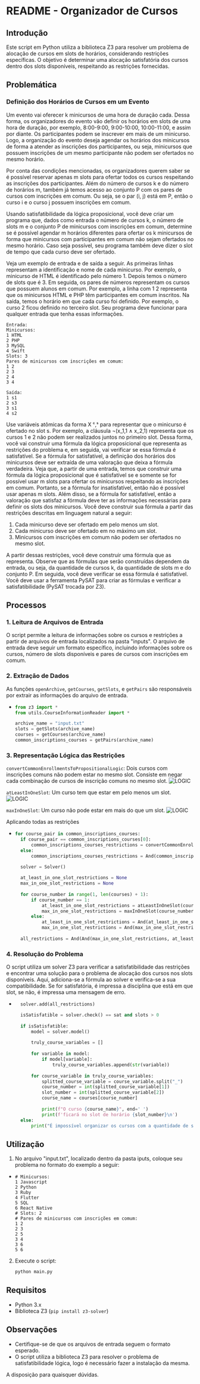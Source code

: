 # README - Organizador de Cursos

## Introdução

Este script em Python utiliza a biblioteca Z3 para resolver um problema de alocação de cursos em slots de horários, considerando restrições específicas. O objetivo é determinar uma alocação satisfatória dos cursos dentro dos slots disponíveis, respeitando as restrições fornecidas.

## Problemática
### Definição dos Horários de Cursos em um Evento
Um evento vai oferecer k minicursos de uma hora de duração cada. Dessa forma, os organizadores do evento vão definir os horários em slots de uma hora de duração, por exemplo, 8:00-9:00, 9:00-10:00, 10:00-11:00, e assim por diante. Os participantes podem se inscrever em mais de um minicurso. Logo, a organização do evento deseja agendar os horários dos minicursos de forma a atender as inscrições dos participantes, ou seja, minicursos que possuem inscrições de um mesmo participante não podem ser ofertados no mesmo horário.

Por conta das condições mencionadas, os organizadores querem saber se é possível reservar apenas m slots para ofertar todos os cursos respeitando as inscrições dos participantes. Além do número de cursos k e do número de horários m, também já temos acesso ao conjunto P com os pares de cursos com inscrições em comum. Ou seja, se o par (i, j) está em P, então o curso i e o curso j possuem inscrições em comum.

Usando satisfatibilidade da lógica proposicional, você deve criar um programa que, dados como entrada o número de cursos k, o número de slots m e o conjunto P de minicursos com inscrições em comum, determine se é possível agendar m horários diferentes para ofertar os k minicursos de forma que minicursos com participantes em comum não sejam ofertados no mesmo horário. Caso seja possível, seu programa também deve dizer o slot de tempo que cada curso deve ser ofertado.

Veja um exemplo de entrada e de saída a seguir. As primeiras linhas representam a identificação e nome de cada minicurso. Por exemplo, o minicurso de HTML é identificado pelo número 1. Depois temos o número de slots que é 3. Em seguida, os pares de números representam os cursos que possuem alunos em comum. Por exemplo, a linha com 1 2 representa que os minicursos HTML e PHP têm participantes em comum inscritos. Na saída, temos o horário em que cada curso foi definido. Por exemplo, o curso 2 ficou definido no terceiro slot. Seu programa deve funcionar para qualquer entrada que tenha essas informações.
```
Entrada:
Minicursos:
1 HTML
2 PHP
3 MySQL
4 Swift
Slots: 3
Pares de minicursos com inscrições em comum:
1 2
2 3
2 4
3 4

Saída:
1 s1
2 s3
3 s1
4 s2
```

Use variáveis atômicas da forma X ᶜ,ˢ para representar que o minicurso é ofertado no slot s. Por exemplo, a cláusula ¬(x_1,1 ∧ x_2,1) representa que os cursos 1 e 2 não podem ser realizados juntos no primeiro slot. Dessa forma, você vai construir uma fórmula da lógica proposicional que representa as restrições do problema e, em seguida, vai verificar se essa fórmula é satisfatível. Se a fórmula for satisfatível, a definição dos horários dos minicursos deve ser extraída de uma valoração que deixa a fórmula verdadeira. Veja que, a partir de uma entrada, temos que construir uma fórmula da lógica proposicional que é satisfatível se e somente se for possível usar m slots para ofertar os minicursos respeitando as inscrições em comum. Portanto, se a fórmula for insatisfatível, então não é possível usar apenas m slots. Além disso, se a fórmula for satisfatível, então a valoração que satisfaz a fórmula deve ter as informações necessárias para definir os slots dos minicursos. Você deve construir sua fórmula a partir das restrições descritas em linguagem natural a seguir:

 1. Cada minicurso deve ser ofertado em pelo menos um slot.
 2. Cada minicurso deve ser ofertado em no máximo um slot.
 3. Minicursos com inscrições em comum não podem ser ofertados no mesmo slot.
     
A partir dessas restrições, você deve construir uma fórmula que as representa. Observe que as fórmulas que serão construídas dependem da entrada, ou seja, da quantidade de cursos k, da quantidade de slots m e do conjunto P. Em seguida, você deve verificar se essa fórmula é satisfatível. Você deve usar a ferramenta PySAT para criar as fórmulas e verificar a satisfatibilidade (PySAT trocada por Z3).

## Processos

### 1. Leitura de Arquivos de Entrada

O script permite a leitura de informações sobre os cursos e restrições a partir de arquivos de entrada localizados na pasta "inputs". O arquivo de entrada deve seguir um formato específico, incluindo informações sobre os cursos, número de slots disponíveis e pares de cursos com inscrições em comum.

### 2. Extração de Dados

As funções `openArchive`, `getCourses`, `getSlots`, e `getPairs` são responsáveis por extrair as informações do arquivo de entrada.
- ```python
  from z3 import *
  from utils.CourseInformationReader import *

  archive_name = "input.txt"
  slots = getSlots(archive_name)
  courses = getCourses(archive_name)
  common_inscriptions_courses = getPairs(archive_name)

### 3. Representação Lógica das Restrições

`convertCommonEnrollmentsToPropositionalLogic`: Dois cursos com inscrições comuns não podem estar no mesmo slot. Consiste em negar cada combinação de cursos de inscrição comuns no mesmo slot.
![LOGIC](https://github.com/dvktr/Definition-of-Course-Schedules/assets/61356918/c3607b67-9dfe-4d39-8aa9-da17d439aba5)

`atLeastInOneSlot`: Um curso tem que estar em pelo menos um slot.
![LOGIC](https://github.com/dvktr/Definition-of-Course-Schedules/assets/61356918/e166e88b-4066-4828-abb7-10920105eb1c)

`maxInOneSlot`: Um curso não pode estar em mais do que um slot.
![LOGIC](https://github.com/dvktr/Definition-of-Course-Schedules/assets/61356918/08c323f4-aaf6-4c19-a6ff-95985530d3cc)

Aplicando todas as restrições
- ```python
  for course_pair in common_inscriptions_courses:
    if course_pair == common_inscriptions_courses[0]:
        common_inscriptions_courses_restrictions = convertCommonEnrollmentsToPropositionalLogic(course_pair[0], course_pair[1], slots)
    else:
        common_inscriptions_courses_restrictions = And(common_inscriptions_courses_restrictions, convertCommonEnrollmentsToPropositionalLogic(course_pair[0], course_pair[1], slots))

    solver = Solver()
    
    at_least_in_one_slot_restrictions = None
    max_in_one_slot_restrictions = None
    
    for course_number in range(1, len(courses) + 1):
        if course_number == 1:
            at_least_in_one_slot_restrictions = atLeastInOneSlot(course_number, slots)
            max_in_one_slot_restrictions = maxInOneSlot(course_number, slots)
        else:
            at_least_in_one_slot_restrictions = And(at_least_in_one_slot_restrictions, atLeastInOneSlot(course_number, slots))
            max_in_one_slot_restrictions = And(max_in_one_slot_restrictions, maxInOneSlot(course_number, slots))
    
    all_restrictions = And(And(max_in_one_slot_restrictions, at_least_in_one_slot_restrictions), common_inscriptions_courses_restrictions)

### 4. Resolução do Problema

O script utiliza um solver Z3 para verificar a satisfatibilidade das restrições e encontrar uma solução para o problema de alocação dos cursos nos slots disponíveis. Aqui, adiciona-se a fórmula ao solver e verifica-se a sua compatibilidade. Se for satisfatória, é impressa a disciplina que está em que slot, se não, é impressa uma mensagem de erro.
- ```python
    solver.add(all_restrictions)

    isSatisfatible = solver.check() == sat and slots > 0
    
    if isSatisfatible:
        model = solver.model()
    
        truly_course_variables = []
    
        for variable in model:
            if model[variable]:
                truly_course_variables.append(str(variable))
    
        for course_variable in truly_course_variables:
            splitted_course_variable = course_variable.split("_")
            course_number = int(splitted_course_variable[1])
            slot_number = int(splitted_course_variable[2])
            course_name = courses[course_number]
    
            print(f"O curso {course_name}", end=' ')
            print(f'ficará no slot de horário {slot_number}\n')
    else:
        print("É impossível organizar os cursos com a quantidade de slots e restrições fornecidas.")

## Utilização

1. No arquivo "input.txt", localizado dentro da pasta iputs, coloque seu problema no formato do exemplo a seguir:
-     # Minicursos:
      1 Javascript
      2 Python
      3 Ruby 
      4 Flutter  
      5 SQL
      6 React Native
      # Slots: 2
      # Pares de minicursos com inscrições em comum:
      1 2
      2 3
      2 5
      3 4
      3 6
      5 6
  
  
2. Execute o script:

    ```bash
    python main.py
    ```

## Requisitos

- Python 3.x
- Biblioteca Z3 (`pip install z3-solver`)

## Observações

- Certifique-se de que os arquivos de entrada seguem o formato esperado.
- O script utiliza a biblioteca Z3 para resolver o problema de satisfatibilidade lógica, logo é necessário fazer a instalação da mesma.

A disposição para quaisquer dúvidas.

